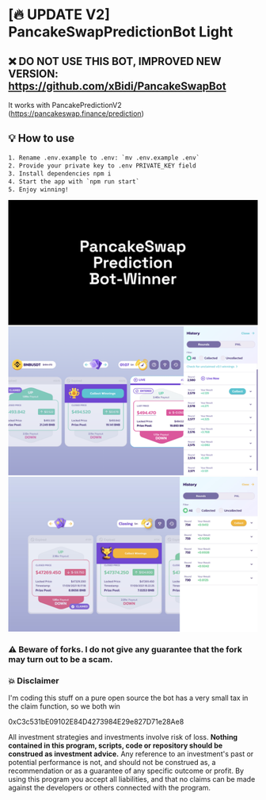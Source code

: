 # [🔥 UPDATE V2] PancakeSwapPredictionBot Light


## ❌ DO NOT USE THIS BOT, IMPROVED NEW VERSION: https://github.com/xBidi/PancakeSwapBot

It works with PancakePredictionV2 (https://pancakeswap.finance/prediction)

## 💡 How to use

```
1. Rename .env.example to .env: `mv .env.example .env`
2. Provide your private key to .env PRIVATE_KEY field
3. Install dependencies npm i
4. Start the app with `npm run start`
5. Enjoy winning!
```

![alt PancakeSwap Prediction Bot-Winner](images/ppw-image.png)
![alt PancakeSwap Prediction Bot-Winner Screenshot](images/ppw-image-2.png)
![alt Candle Genie Bot-Winner Screenshot](images/ppw-image-3.png)

### ⚠️ Beware of forks. I do not give any guarantee that the fork may turn out to be a scam.

### 💥 Disclaimer

I'm coding this stuff on a pure open source the bot has a very small tax in the claim function, so we both win

0xC3c531bE09102E84D4273984E29e827D71e28Ae8

All investment strategies and investments involve risk of loss.
**Nothing contained in this program, scripts, code or repository should be construed as investment advice.**
Any reference to an investment's past or potential performance is not, and should not be construed as, a recommendation
or as a guarantee of any specific outcome or profit. By using this program you accept all liabilities, and that no
claims can be made against the developers or others connected with the program.

